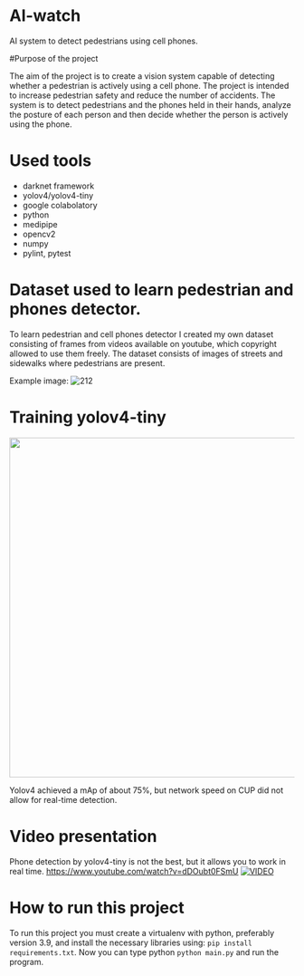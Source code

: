 # AI-watch
AI system to detect pedestrians using cell phones.

#Purpose of the project

The aim of the project is to create a vision system capable of detecting whether a pedestrian is actively using a cell phone. The project is intended to increase pedestrian safety and reduce the number of accidents. The system is to detect pedestrians and the phones held in their hands, analyze the posture of each person and then decide whether the person is actively using the phone.


# Used tools
* darknet framework
* yolov4/yolov4-tiny
* google colabolatory
* python
* medipipe
* opencv2
* numpy
* pylint, pytest

# Dataset used to learn pedestrian and phones detector.

To learn pedestrian and cell phones detector I created my own dataset consisting of frames from videos available on youtube, which copyright allowed to use them freely.  The dataset consists of images of streets and sidewalks where pedestrians are present. 

Example image:
![212](https://user-images.githubusercontent.com/39679208/151044950-0bfdbe79-9c2a-487b-a697-612bd6be6a0b.png)

# Training yolov4-tiny
<img src="https://user-images.githubusercontent.com/39679208/151045240-82f8f4cb-9c70-4d17-9ead-79d0ad61581d.png" width="600" height="600" />

Yolov4 achieved a mAp of about 75%, but network speed on CUP did not allow for real-time detection.

# Video presentation
Phone detection by yolov4-tiny is not the best, but it allows you to work in real time. https://www.youtube.com/watch?v=dDOubt0FSmU
[![VIDEO](https://user-images.githubusercontent.com/39679208/151050032-398a99d3-2a34-4029-a078-49c88b7312ba.PNG)](https://youtu.be/dDOubt0FSmU)


# How to run this project
To run this project you must create a virtualenv with python, preferably version 3.9, and install the necessary libraries using: ```pip install requirements.txt```.
Now you can type python ```python main.py``` and run the program.


